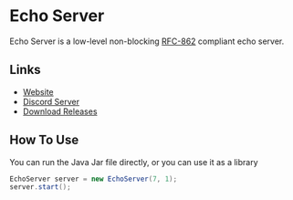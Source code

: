 # Echo Server
Echo Server is a low-level non-blocking [RFC-862](https://www.rfc-editor.org/rfc/rfc862) compliant echo server.

## Links
* [Website](https://konloch.com/Echo-Server/)
* [Discord Server](https://discord.gg/aexsYpfMEf)
* [Download Releases](https://github.com/Konloch/Echo-Server/releases)

## How To Use
You can run the Java Jar file directly, or you can use it as a library
```java
EchoServer server = new EchoServer(7, 1);
server.start();
```